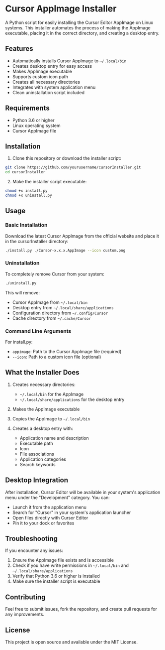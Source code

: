 # Cursor AppImage Installer

A Python script for easily installing the Cursor Editor AppImage on Linux systems. This installer automates the process of making the AppImage executable, placing it in the correct directory, and creating a desktop entry.

## Features

- Automatically installs Cursor AppImage to `~/.local/bin`
- Creates desktop entry for easy access
- Makes AppImage executable
- Supports custom icon path
- Creates all necessary directories
- Integrates with system application menu
- Clean uninstallation script included

## Requirements

- Python 3.6 or higher
- Linux operating system
- Cursor AppImage file

## Installation

1. Clone this repository or download the installer script:
```bash
git clone https://github.com/yourusername/cursorInstaller.git
cd cursorInstaller
```

2. Make the installer script executable:
```bash
chmod +x install.py
chmod +x uninstall.py
```

## Usage

### Basic Installation

Download the latest Cursor AppImage from the official website and place it in the cursorInstaller directory:

```bash
./install.py ./Cursor-x.x.x.AppImage --icon custom.png
```

### Uninstallation

To completely remove Cursor from your system:

```bash
./uninstall.py
```

This will remove:
- Cursor AppImage from `~/.local/bin`
- Desktop entry from `~/.local/share/applications`
- Configuration directory from `~/.config/Cursor`
- Cache directory from `~/.cache/Cursor`

### Command Line Arguments

For install.py:
- `appimage`: Path to the Cursor AppImage file (required)
- `--icon`: Path to a custom icon file (optional)

## What the Installer Does

1. Creates necessary directories:
   - `~/.local/bin` for the AppImage
   - `~/.local/share/applications` for the desktop entry

2. Makes the AppImage executable

3. Copies the AppImage to `~/.local/bin`

4. Creates a desktop entry with:
   - Application name and description
   - Executable path
   - Icon
   - File associations
   - Application categories
   - Search keywords

## Desktop Integration

After installation, Cursor Editor will be available in your system's application menu under the "Development" category. You can:

- Launch it from the application menu
- Search for "Cursor" in your system's application launcher
- Open files directly with Cursor Editor
- Pin it to your dock or favorites

## Troubleshooting

If you encounter any issues:

1. Ensure the AppImage file exists and is accessible
2. Check if you have write permissions in `~/.local/bin` and `~/.local/share/applications`
3. Verify that Python 3.6 or higher is installed
4. Make sure the installer script is executable

## Contributing

Feel free to submit issues, fork the repository, and create pull requests for any improvements.

## License

This project is open source and available under the MIT License. 